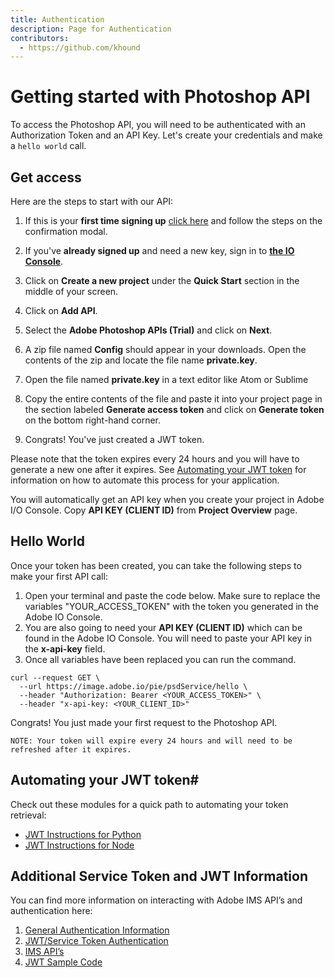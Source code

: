 ```yaml
---
title: Authentication
description: Page for Authentication
contributors:
  - https://github.com/khound
---
```

# Getting started with Photoshop API

To access the Photoshop API, you will need to be authenticated with an Authorization Token and an API Key. Let's create your credentials and make a `hello world` call.

## Get access
Here are the steps to start with our API:

1. If this is your **first time signing up** [click here](https://www.adobe-prerelease.com/sign-up/) and follow the steps on the confirmation modal.

1. If you've **already signed up** and need a new key, sign in to **[the IO Console](https://console.adobe.io/home)**.
1. Click on **Create a new project** under the **Quick Start** section in the middle of your screen.
1. Click on **Add API**.
1. Select the **Adobe Photoshop APIs (Trial)** and click on **Next**.
1. A zip file named **Config** should appear in your downloads. Open the contents of the zip and locate the file name **private.key**.
1. Open the file named **private.key** in a text editor like Atom or Sublime
1. Copy the entire contents of the file and paste it into your project page in the section labeled **Generate access token** and click on **Generate token** on the bottom right-hand corner.
1. Congrats! You've just created a JWT token.

Please note that the token expires every 24 hours and you will have to generate a new one after it expires. See [Automating your JWT token](/authentication/#automating-your-jwt-token) for information on how to automate this process for your application.

You will automatically get an API key when you create your project in Adobe I/O Console. Copy **API KEY (CLIENT ID)** from **Project Overview** page.

## Hello World

Once your token has been created, you can take the following steps  to make your first API call:

1. Open your terminal and paste the code below. Make sure to replace the variables "YOUR_ACCESS_TOKEN"  with the token you generated in the Adobe IO Console.
1. You are also going to need your **API KEY (CLIENT ID)** which can be found in the Adobe IO Console. You will need to paste your API key in the **x-api-key** field.
1. Once all variables have been replaced you can run the command.

``` shell
curl --request GET \
  --url https://image.adobe.io/pie/psdService/hello \
  --header "Authorization: Bearer <YOUR_ACCESS_TOKEN>" \
  --header "x-api-key: <YOUR_CLIENT_ID>"
  ```
Congrats! You just made your first request to the Photoshop API.

`NOTE: Your token will expire every 24 hours and will need to be refreshed after it expires.`

## Automating your JWT token#

Check out these modules for a quick path to automating your token retrieval:

- [JWT Instructions for Python](https://www.datanalyst.info/python/adobe-io-user-management/adobe-io-jwt-authentication-with-python/)
- [JWT Instructions for Node](https://www.npmjs.com/package/@adobe/jwt-auth)

## Additional Service Token and JWT Information

You can find more information on interacting with Adobe IMS API’s and authentication here:
1. [General Authentication Information](https://www.adobe.io/authentication/auth-methods.html#!AdobeDocs/adobeio-auth/master/AuthenticationOverview/AuthenticationGuide.md)
2. [JWT/Service Token Authentication](https://www.adobe.io/authentication/auth-methods.html#!AdobeDocs/adobeio-auth/master/JWT/JWT.md)
3. [IMS API’s](https://www.adobe.io/authentication/auth-methods.html#!AdobeDocs/adobeio-auth/master/Resources/IMS.md)
4. [JWT Sample Code](https://github.com/AdobeDocs/cis-photoshop-api-docs/tree/main/sample-code/jwt-sample-app)
